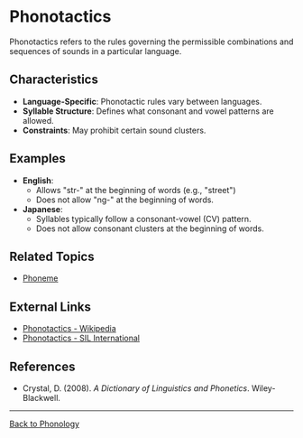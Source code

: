 # Phonotactics

Phonotactics refers to the rules governing the permissible combinations and sequences of sounds in a particular language.

## Characteristics

- **Language-Specific**: Phonotactic rules vary between languages.
- **Syllable Structure**: Defines what consonant and vowel patterns are allowed.
- **Constraints**: May prohibit certain sound clusters.

## Examples

- **English**:
  - Allows "str-" at the beginning of words (e.g., "street")
  - Does not allow "ng-" at the beginning of words.
- **Japanese**:
  - Syllables typically follow a consonant-vowel (CV) pattern.
  - Does not allow consonant clusters at the beginning of words.


## Related Topics

- [Phoneme](../Core/Phoneme.md)

## External Links

- [Phonotactics - Wikipedia](https://en.wikipedia.org/wiki/Phonotactics)
- [Phonotactics - SIL International](https://glossary.sil.org/term/phonotactics)

## References

- Crystal, D. (2008). *A Dictionary of Linguistics and Phonetics*. Wiley-Blackwell.

---

[Back to Phonology](../README.md)
